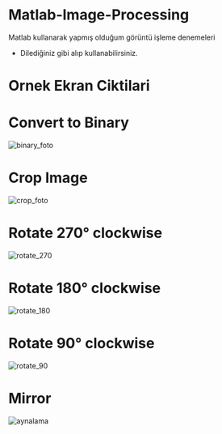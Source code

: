 # Matlab-Image-Processing
Matlab kullanarak yapmış olduğum görüntü işleme denemeleri

- Dilediğiniz gibi alıp kullanabilirsiniz.


# Ornek Ekran Ciktilari


# Convert to Binary


![binary_foto](https://user-images.githubusercontent.com/34923740/71036286-739b6f00-212e-11ea-8f68-3e1d725511a7.PNG)



# Crop Image


![crop_foto](https://user-images.githubusercontent.com/34923740/71036326-857d1200-212e-11ea-98f9-a31196fd7d0a.PNG)



# Rotate 270° clockwise



![rotate_270](https://user-images.githubusercontent.com/34923740/71036473-d7be3300-212e-11ea-83f8-7ea3b438c2ac.PNG)




# Rotate 180° clockwise


![rotate_180](https://user-images.githubusercontent.com/34923740/71036546-f8868880-212e-11ea-90aa-a809fd386c8e.PNG)




# Rotate 90° clockwise



![rotate_90](https://user-images.githubusercontent.com/34923740/71036582-0d631c00-212f-11ea-9441-76e9f3c1c845.PNG)




# Mirror



![aynalama](https://user-images.githubusercontent.com/34923740/71036645-253aa000-212f-11ea-98e2-c3aecc287046.PNG)

